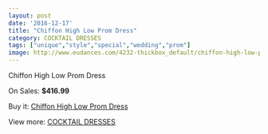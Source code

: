 ```yaml
---
layout: post
date: '2016-12-17'
title: "Chiffon High Low Prom Dress"
category: COCKTAIL DRESSES
tags: ["unique","style","special","wedding","prom"]
image: http://www.eudances.com/4232-thickbox_default/chiffon-high-low-prom-dress.jpg
---
```

Chiffon High Low Prom Dress

On Sales: **$416.99**
<a href="https://www.eudances.com/en/cocktail-dresses/1409-chiffon-high-low-prom-dress.html"><amp-img layout="responsive" width="600" height="600" src="//www.eudances.com/4232-thickbox_default/chiffon-high-low-prom-dress.jpg" alt="Chiffon High Low Prom Dress 0" /></a>
<a href="https://www.eudances.com/en/cocktail-dresses/1409-chiffon-high-low-prom-dress.html"><amp-img layout="responsive" width="600" height="600" src="//www.eudances.com/4233-thickbox_default/chiffon-high-low-prom-dress.jpg" alt="Chiffon High Low Prom Dress 1" /></a>
<a href="https://www.eudances.com/en/cocktail-dresses/1409-chiffon-high-low-prom-dress.html"><amp-img layout="responsive" width="600" height="600" src="//www.eudances.com/4234-thickbox_default/chiffon-high-low-prom-dress.jpg" alt="Chiffon High Low Prom Dress 2" /></a>
<a href="https://www.eudances.com/en/cocktail-dresses/1409-chiffon-high-low-prom-dress.html"><amp-img layout="responsive" width="600" height="600" src="//www.eudances.com/4235-thickbox_default/chiffon-high-low-prom-dress.jpg" alt="Chiffon High Low Prom Dress 3" /></a>
<a href="https://www.eudances.com/en/cocktail-dresses/1409-chiffon-high-low-prom-dress.html"><amp-img layout="responsive" width="600" height="600" src="//www.eudances.com/4236-thickbox_default/chiffon-high-low-prom-dress.jpg" alt="Chiffon High Low Prom Dress 4" /></a>

Buy it: [Chiffon High Low Prom Dress](https://www.eudances.com/en/cocktail-dresses/1409-chiffon-high-low-prom-dress.html "Chiffon High Low Prom Dress")

View more: [COCKTAIL DRESSES](https://www.eudances.com/en/14-cocktail-dresses "COCKTAIL DRESSES")